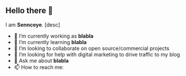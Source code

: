 
## Hello there 👋

I am **Sennceye**. [desc]

- 🔭 I’m currently working as **blabla**
- 🌱 I’m currently learning **blabla**
- 👯 I’m looking to collaborate on open source/commercial projects
- 🤔 I’m looking for help with digital marketing to drive traffic to my blog
- 💬 Ask me about **blabla**
- 📫 How to reach me:
